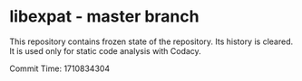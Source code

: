 # libexpat - master branch

This repository contains frozen state of the repository.
Its history is cleared. It is used only for static code
analysis with Codacy.

Commit Time: 1710834304